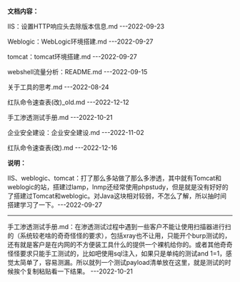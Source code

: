 **文档内容：**

IIS：设置HTTP响应头去除版本信息.md  ---2022-09-23

Weblogic：WebLogic环境搭建.md ---2022-09-27

tomcat：tomcat环境搭建.md ---2022-09-27

webshell流量分析：README.md ---2022-09-15

关于工具的思考.md ---2022-08-24

红队命令速查表(改)_old.md ---2022-12-12

手工渗透测试手册.md ---2022-10-21

企业安全建设：企业安全建设.md ---2022-11-02

红队命令速查表(改).md ---2022-12-16



**说明：**

IIS、weblogic、tomcat：打了那么多站做了那么多渗透，其中就有Tomcat和weblogic的站，搭建过lamp，lnmp还经常使用phpstudy，但是就是没有好好的了搭建过Tomcat和weblogic。对Java这块相对较弱，不怎么了解，所以抽时间搭建学习了一下。---2022-09-27

---

手工渗透测试手册.md：在渗透测试过程中遇到一些客户不能让使用扫描器进行扫的（系统较老啥的奇奇怪怪的要求），包括xray也不让用，只能开个burp测试的，还有就是客户是在内网的不方便装工具什么的提供一个裸机给你的。或者其他奇奇怪怪要求只能手工测试的，比如吧使用sql注入，如果只是单纯的测试and 1=1，感觉太简单了，容易测漏。所以就列一个测试payload清单放在这里，就是测试的时候挨个复制粘贴看一下结果。 ---2022-10-21

